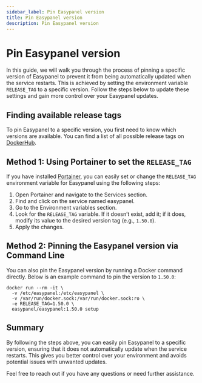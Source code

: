 ```yaml
---
sidebar_label: Pin Easypanel version
title: Pin Easypanel version
description: Pin Easypanel version
---
```


# Pin Easypanel version

In this guide, we will walk you through the process of pinning a specific version of Easypanel to prevent it from being automatically updated when the service restarts. This is achieved by setting the environment variable `RELEASE_TAG` to a specific version. Follow the steps below to update these settings and gain more control over your Easypanel updates.

## Finding available release tags

To pin Easypanel to a specific version, you first need to know which versions are available. You can find a list of all possible release tags on [DockerHub](https://hub.docker.com/r/easypanel/easypanel/tags).

## Method 1: Using Portainer to set the `RELEASE_TAG`

If you have installed [Portainer](/docs/templates/portainer), you can easily set or change the `RELEASE_TAG` environment variable for Easypanel using the following steps:

 1. Open Portainer and navigate to the Services section.
 2. Find and click on the service named easypanel.
 3. Go to the Environment variables section.
 4. Look for the `RELEASE_TAG` variable. If it doesn’t exist, add it; if it does, modify its value to the desired version tag (e.g., `1.50.0`).
 5. Apply the changes.

## Method 2: Pinning the Easypanel version via Command Line

You can also pin the Easypanel version by running a Docker command directly. Below is an example command to pin the version to `1.50.0`:

```shell
docker run --rm -it \
  -v /etc/easypanel:/etc/easypanel \
  -v /var/run/docker.sock:/var/run/docker.sock:ro \
  -e RELEASE_TAG=1.50.0 \
  easypanel/easypanel:1.50.0 setup
```

## Summary

By following the steps above, you can easily pin Easypanel to a specific version, ensuring that it does not automatically update when the service restarts. This gives you better control over your environment and avoids potential issues with unwanted updates.

Feel free to reach out if you have any questions or need further assistance.
